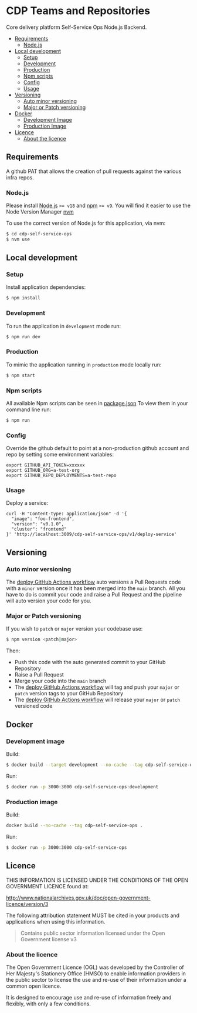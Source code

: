 # CDP Teams and Repositories

Core delivery platform Self-Service Ops Node.js Backend.

- [Requirements](#requirements)
  - [Node.js](#nodejs)
- [Local development](#local-development)
  - [Setup](#setup)
  - [Development](#development)
  - [Production](#production)
  - [Npm scripts](#npm-scripts)
  - [Config](#config)
  - [Usage](#usage)
- [Versioning](#versioning)
  - [Auto minor versioning](#auto-minor-versioning)
  - [Major or Patch versioning](#major-or-patch-versioning)
- [Docker](#docker)
  - [Development Image](#development-image)
  - [Production Image](#production-image)
- [Licence](#licence)
  - [About the licence](#about-the-licence)

## Requirements

A github PAT that allows the creation of pull requests against the various infra repos.

### Node.js

Please install [Node.js](http://nodejs.org/) `>= v18` and [npm](https://nodejs.org/) `>= v9`. You will find it
easier to use the Node Version Manager [nvm](https://github.com/creationix/nvm)

To use the correct version of Node.js for this application, via nvm:

```bash
$ cd cdp-self-service-ops
$ nvm use
```

## Local development

### Setup

Install application dependencies:

```bash
$ npm install
```

### Development

To run the application in `development` mode run:

```bash
$ npm run dev
```

### Production

To mimic the application running in `production` mode locally run:

```bash
$ npm start
```

### Npm scripts

All available Npm scripts can be seen in [package.json](./package.json)
To view them in your command line run:

```bash
$ npm run
```

### Config

Override the github default to point at a non-production github account and repo by setting some environment variables:

```
export GITHUB_API_TOKEN=xxxxxx
export GITHUB_ORG=a-test-org
export GITHUB_REPO_DEPLOYMENTS=a-test-repo
```

### Usage

Deploy a service:
```
curl -H "Content-type: application/json" -d '{
  "image": "foo-frontend",
  "version": "v0.1.0",
  "cluster": "frontend"
}' 'http://localhost:3009/cdp-self-service-ops/v1/deploy-service'
```

## Versioning

### Auto minor versioning

The [deploy GitHub Actions workflow](./.github/workflows/deploy.yml) auto versions a Pull Requests code with a `minor`
version once it has been merged into the `main` branch.
All you have to do is commit your code and raise a Pull Request and the pipeline will auto version your code for you.

### Major or Patch versioning

If you wish to `patch` or `major` version your codebase use:

```bash
$ npm version <patch|major>
```

Then:

- Push this code with the auto generated commit to your GitHub Repository
- Raise a Pull Request
- Merge your code into the `main` branch
- The [deploy GitHub Actions workflow](./.github/workflows/deploy.yml) will tag and push your `major` or `patch`
  version tags to your GitHub Repository
- The [deploy GitHub Actions workflow](./.github/workflows/deploy.yml) will release your `major` or `patch`
  versioned code

## Docker

### Development image

Build:

```bash
$ docker build --target development --no-cache --tag cdp-self-service-ops:development .
```

Run:

```bash
$ docker run -p 3000:3000 cdp-self-service-ops:development
```

### Production image

Build:

```bash
docker build --no-cache --tag cdp-self-service-ops .
```

Run:

```bash
$ docker run -p 3000:3000 cdp-self-service-ops
```

## Licence

THIS INFORMATION IS LICENSED UNDER THE CONDITIONS OF THE OPEN GOVERNMENT LICENCE found at:

<http://www.nationalarchives.gov.uk/doc/open-government-licence/version/3>

The following attribution statement MUST be cited in your products and applications when using this information.

> Contains public sector information licensed under the Open Government license v3

### About the licence

The Open Government Licence (OGL) was developed by the Controller of Her Majesty's Stationery Office (HMSO) to enable
information providers in the public sector to license the use and re-use of their information under a common open
licence.

It is designed to encourage use and re-use of information freely and flexibly, with only a few conditions.
